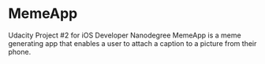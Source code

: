 # MemeApp
Udacity Project #2 for iOS Developer Nanodegree
MemeApp is a meme generating app that enables a user to attach a caption to a picture from their phone.
